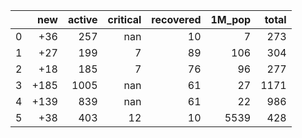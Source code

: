 |    |   new |   active |   critical |   recovered |   1M_pop |   total |
|---:|------:|---------:|-----------:|------------:|---------:|--------:|
|  0 |   +36 |      257 |        nan |          10 |        7 |     273 |
|  1 |   +27 |      199 |          7 |          89 |      106 |     304 |
|  2 |   +18 |      185 |          7 |          76 |       96 |     277 |
|  3 |  +185 |     1005 |        nan |          61 |       27 |    1171 |
|  4 |  +139 |      839 |        nan |          61 |       22 |     986 |
|  5 |   +38 |      403 |         12 |          10 |     5539 |     428 |